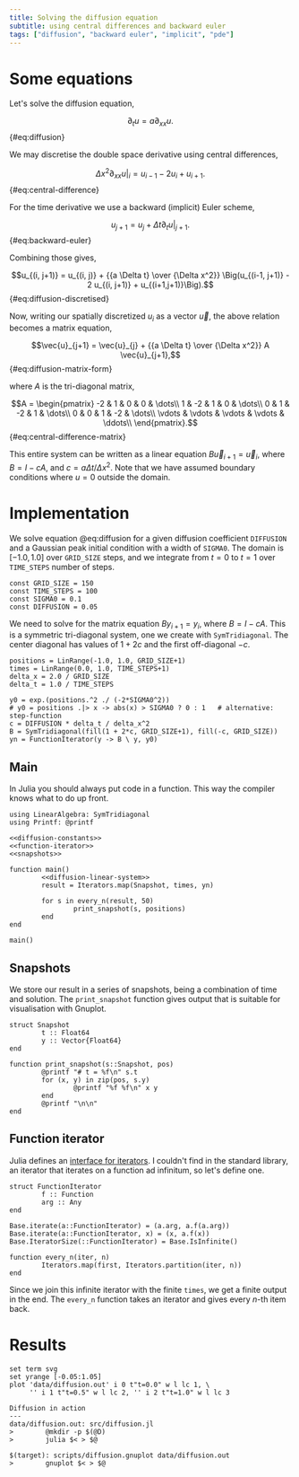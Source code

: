 ```yaml
---
title: Solving the diffusion equation
subtitle: using central differences and backward euler
tags: ["diffusion", "backward euler", "implicit", "pde"]
---
```


# Some equations
$$\renewcommand{\vec}[1]{{\bf #1}}$$

Let's solve the diffusion equation,

$$\partial_t u = a \partial_{xx} u.$${#eq:diffusion}

We may discretise the double space derivative using central differences,

$$\Delta x^2 \partial_{xx} u|_i = u_{i-1} - 2 u_{i} + u_{i+1}.$${#eq:central-difference}

For the time derivative we use a backward (implicit) Euler scheme,

$$u_{j+1} = u_{j} + \Delta t \partial_t u |_{j+1}.$${#eq:backward-euler}

Combining those gives,

$$u_{(i, j+1)} = u_{(i, j)} + {{a \Delta t} \over {\Delta x^2}} \Big(u_{(i-1, j+1)} - 2 u_{(i, j+1)} + u_{(i+1,j+1)}\Big).$${#eq:diffusion-discretised}

Now, writing our spatially discretized $u_{i}$ as a vector $\vec{u}$, the above relation becomes a matrix equation,

$$\vec{u}_{j+1} = \vec{u}_{j} + {{a \Delta t} \over {\Delta x^2}} A \vec{u}_{j+1},$${#eq:diffusion-matrix-form}

where $A$ is the tri-diagonal matrix,

$$A = \begin{pmatrix} -2 &  1 &  0 &  0 & \dots\\
                       1 & -2 &  1 &  0 & \dots\\
                       0 &  1 & -2 &  1 & \dots\\
                       0 &  0 &  1 & -2 & \dots\\
                       \vdots & \vdots & \vdots & \vdots & \ddots\\
\end{pmatrix}.$${#eq:central-difference-matrix}

This entire system can be written as a linear equation $B \vec{u}_{i+1} = \vec{u}_{i}$, where $B = I - cA$, and $c = a\Delta t / \Delta x^2$. Note that we have assumed boundary conditions where $u = 0$ outside the domain.

# Implementation
We solve equation @eq:diffusion for a given diffusion coefficient `DIFFUSION` and a Gaussian peak initial condition with a width of `SIGMA0`. The domain is $[-1.0, 1.0]$ over `GRID_SIZE` steps, and we integrate from $t=0$ to $t=1$ over `TIME_STEPS` number of steps.

``` {.julia #diffusion-constants}
const GRID_SIZE = 150
const TIME_STEPS = 100
const SIGMA0 = 0.1
const DIFFUSION = 0.05
```

We need to solve for the matrix equation $B y_{i+1} = y_{i}$, where $B = I - cA$. This is a symmetric tri-diagonal system, one we create with `SymTridiagonal`. The center diagonal has values of $1 + 2c$ and the first off-diagonal $-c$.

``` {.julia #diffusion-linear-system}
positions = LinRange(-1.0, 1.0, GRID_SIZE+1)
times = LinRange(0.0, 1.0, TIME_STEPS+1)
delta_x = 2.0 / GRID_SIZE
delta_t = 1.0 / TIME_STEPS

y0 = exp.(positions.^2 ./ (-2*SIGMA0^2))
# y0 = positions .|> x -> abs(x) > SIGMA0 ? 0 : 1   # alternative: step-function
c = DIFFUSION * delta_t / delta_x^2 
B = SymTridiagonal(fill(1 + 2*c, GRID_SIZE+1), fill(-c, GRID_SIZE))
yn = FunctionIterator(y -> B \ y, y0)
```

## Main
In Julia you should always put code in a function. This way the compiler knows what to do up front.

``` {.julia file=src/diffusion.jl}
using LinearAlgebra: SymTridiagonal
using Printf: @printf

<<diffusion-constants>>
<<function-iterator>>
<<snapshots>>

function main()
        <<diffusion-linear-system>>
        result = Iterators.map(Snapshot, times, yn)

        for s in every_n(result, 50)
                print_snapshot(s, positions)
        end
end

main()
```

## Snapshots
We store our result in a series of snapshots, being a combination of time and solution. The `print_snapshot` function gives output that is suitable for visualisation with Gnuplot.

``` {.julia #snapshots}
struct Snapshot
        t :: Float64
        y :: Vector{Float64}
end

function print_snapshot(s::Snapshot, pos)
        @printf "# t = %f\n" s.t
        for (x, y) in zip(pos, s.y)
                @printf "%f %f\n" x y
        end
        @printf "\n\n"
end
```

## Function iterator
Julia defines an [interface for iterators](https://docs.julialang.org/en/v1/manual/interfaces/#man-interface-iteration). I couldn't find in the standard library, an iterator that iterates on a function ad infinitum, so let's define one.

``` {.julia #function-iterator}
struct FunctionIterator
        f :: Function
        arg :: Any
end

Base.iterate(a::FunctionIterator) = (a.arg, a.f(a.arg))
Base.iterate(a::FunctionIterator, x) = (x, a.f(x))
Base.IteratorSize(::FunctionIterator) = Base.IsInfinite()

function every_n(iter, n)
        Iterators.map(first, Iterators.partition(iter, n))
end
```

Since we join this infinite iterator with the finite `times`, we get a finite output in the end. The `every_n` function takes an iterator and gives every $n$-th item back.

# Results

``` {.gnuplot .hide file=scripts/diffusion.gnuplot}
set term svg
set yrange [-0.05:1.05]
plot 'data/diffusion.out' i 0 t"t=0.0" w l lc 1, \
     '' i 1 t"t=0.5" w l lc 2, '' i 2 t"t=1.0" w l lc 3
```

``` {.make .figure target=fig/diffusion.svg}
Diffusion in action
---
data/diffusion.out: src/diffusion.jl
>        @mkdir -p $(@D)
>        julia $< > $@

$(target): scripts/diffusion.gnuplot data/diffusion.out
>        gnuplot $< > $@
```


